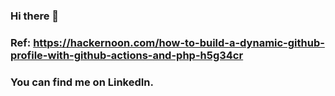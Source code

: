 ### Hi there 👋
### Ref: https://hackernoon.com/how-to-build-a-dynamic-github-profile-with-github-actions-and-php-h5g34cr

### You can find me on LinkedIn.

<!-- posts --><!-- /posts -->
<!--
**AlanHowlett/AlanHowlett** is a ✨ _special_ ✨ repository because its `README.md` (this file) appears on your GitHub profile.

Here are some ideas to get you started:

- 🔭 I’m currently working on ...
### 🌱 I’m currently learning ...Neo4j
- 👯 I’m looking to collaborate on ...
- 🤔 I’m looking for help with ...
### 💬 Ask me about ...
- 📫 How to reach me: ... name@gmail
- 😄 Pronouns: ...
### ⚡ Fun fact: ... I've deadlifted 450lbs.  I raise oysters to help the Chesapeake Bay.  
-->
